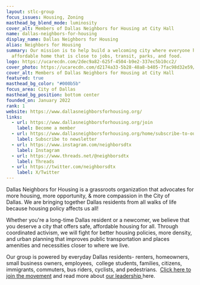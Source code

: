 ```yaml
---
layout: stlc-group
focus_issues: Housing, Zoning
masthead_bg_blend_mode: luminosity
cover_alt: Members of Dallas Neighbors for Housing at City Hall
name: dallas-neighbors-for-housing
display_name: Dallas Neighbors for Housing
alias: Neighbors for Housing
summary: Our mission is to help build a welcoming city where everyone has an
  affordable home that is close to jobs, transit, parks, and food.
logo: https://ucarecdn.com/2dec9a82-625f-4504-b9e2-337ec5b10cc2/
cover_photo: https://ucarecdn.com/d2174a33-5b28-48a8-b405-7fac98d32e59/
cover_alt: Members of Dallas Neighbors for Housing at City Hall
featured: true
masthead_bg_color: "#000b5b"
focus_area: City of Dallas
masthead_bg_position: bottom center
founded_on: January 2022
rank: 1
website: https://www.dallasneighborsforhousing.org/
links:
  - url: https://www.dallasneighborsforhousing.org/join
    label: Become a member
  - url: https://www.dallasneighborsforhousing.org/home/subscribe-to-our-newsletter
    label: Subscribe to newsletter
  - url: https://www.instagram.com/neighborsdtx
    label: Instagram
  - url: https://www.threads.net/@neighborsdtx
    label: Threads
  - url: https://twitter.com/neighborsdtx
    label: X/Twitter
---
```

Dallas Neighbors for Housing is a grassroots organization that advocates for more housing, more opportunity, & more compassion in the City of Dallas. We are bringing together Dallas residents from all walks of life because housing policy affects us all! 

Whether you're a long-time Dallas resident or a newcomer, we believe that you deserve a city that offers safe, affordable housing for all. Through coordinated activism, we will fight for better housing policies, more density, and urban planning that improves public transportation and places amenities and necessities closer to where we live.

Our group is powered by everyday Dallas residents- renters, homeowners, small business owners, employees,  college students, families, citizens, immigrants, commuters, bus riders, cyclists, and pedestrians.  [Click here to join the movement](https://www.dallasneighborsforhousing.org/join) and read more about [our leadership ](https://www.dallasneighborsforhousing.org/leads)here.